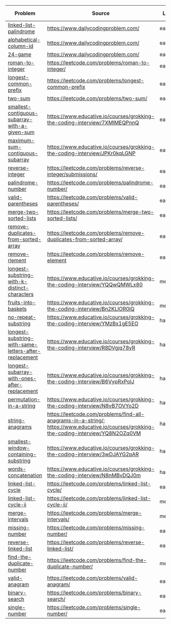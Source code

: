 | Problem                                                    | Source                                                                                                                                   | Level  | Status    | Last viewed |
| ---------------------------------------------------------- | ---------------------------------------------------------------------------------------------------------------------------------------- | ------ | --------- | ----------- |
| [linked-list-palindrome](linked-list-palindrome.md)                                 | https://www.dailycodingproblem.com/                                                                                                      | easy   | attempted      | 1.4.2021    |
| [alphabetical-column-id](alphabetical-column-id.md)                                 | https://www.dailycodingproblem.com/                                                                                                      | easy   | attempted      | 1.4.2021    |
| [24-game](24-game.md)                                                | https://www.dailycodingproblem.com/                                                                                                      | easy   | attempted      | 1.4.2021    |
| [roman-to-integer](roman-to-integer.md)                                       | https://leetcode.com/problems/roman-to-integer/                                                                                          | easy   | done      | 29.5.2021   |
| [longest-common-prefix](longest-common-prefix.md)                                  | https://leetcode.com/problems/longest-common-prefix                                                                                      | easy   | attempted | 6.6.2021    |
| [two-sum](two-sum.md)                                                | https://leetcode.com/problems/two-sum/                                                                                                   | easy   | done      | 29.06.2021  |
| [smallest-contiguous-subarray-with-a-given-sum](smallest-contiguous-subarray-with-a-given-sum.md)          | https://www.educative.io/courses/grokking-the-coding-interview/7XMlMEQPnnQ                                                               | easy   | done      | 16.6.2021   |
| [maximum-sum-contiguous-subarray](maximum-sum-contiguous-subarray.md)                        | https://www.educative.io/courses/grokking-the-coding-interview/JPKr0kqLGNP                                                               | easy   | done      | 16.6.2021   |
| [reverse-integer](reverse-integer.md)                                        | https://leetcode.com/problems/reverse-integer/submissions/                                                                               | easy   | done      | 16.6.2021   |
| [palindrome-number](palindrome-number.md)                                      | https://leetcode.com/problems/palindrome-number/                                                                                         | easy   | done      | 17.6.2021   |
| [valid-parentheses](valid-parentheses.md)                                     | https://leetcode.com/problems/valid-parentheses/                                                                                         | easy   | done      | 18.6.2021   |
| [merge-two-sorted-lists](merge-two-sorted-lists.md)                                 | https://leetcode.com/problems/merge-two-sorted-lists/                                                                                    | easy   | done      | 25.06.2021  |
| [remove-duplicates-from-sorted-array](remove-duplicates-from-sorted-array.md)                    | https://leetcode.com/problems/remove-duplicates-from-sorted-array/                                                                       | easy   | done      | 26.06.2021  |
| [remove-rlement](remove-rlement.md)                                         | https://leetcode.com/problems/remove-element                                                                                             | easy   | done      | 26.06.2021  |
| [longest-substring-with-k-distinct-characters](longest-substring-with-k-distinct-characters.md)           | https://www.educative.io/courses/grokking-the-coding-interview/YQQwQMWLx80                                                               | medium | done      | 27.06.2021  |
| [fruits-into-baskets](fruits-into-baskets.md)                                    | https://www.educative.io/courses/grokking-the-coding-interview/Bn2KLlOR0lQ                                                               | medium | done      | 27.06.2021  |
| [no-repeat-substring](no-repeat-substring.md)                                   | https://www.educative.io/courses/grokking-the-coding-interview/YMzBx1gE5EO                                                               | hard   | done      | 27.06.2021  |
| [longest-substring-with-same-letters-after-replacement](longest-substring-with-same-letters-after-replacement.md) | https://www.educative.io/courses/grokking-the-coding-interview/R8DVgjq78yR                                                               | hard   | done      | 28.06.2021  |
| [longest-subarray-with-ones-after-replacement](longest-subarray-with-ones-after-replacement.md)           | https://www.educative.io/courses/grokking-the-coding-interview/B6VypRxPolJ                                                               | hard   | done      | 28.06.2021  |
| [permutation-in-a-string](permutation-in-a-string.md)                                | https://www.educative.io/courses/grokking-the-coding-interview/N8vB7OVYo2D                                                               | hard   | done      | 28.06.2021  |
| [string-anagrams](string-anagrams.md)                                        | https://leetcode.com/problems/find-all-anagrams-in-a-string/; https://www.educative.io/courses/grokking-the-coding-interview/YQ8N2OZq0VM | hard   | done      | 01.07.2021   |
| [smallest-window-containing-substring](smallest-window-containing-substring.md)                  | https://www.educative.io/courses/grokking-the-coding-interview/3wDJAYG2pAR                                                               | hard   | attempted | 29.06.2021  |
| [words-concatenation](words-concatenation.md)                                    | https://www.educative.io/courses/grokking-the-coding-interview/N8nMBvDQJ0m                                                               | hard   | attempted | 29.06.2021  |
| [linked-list-cycle](linked-list-cycle.md)                  | https://leetcode.com/problems/linked-list-cycle/                                                                                         | easy   | done      | 29.06.2021  |
| [linked-list-cycle-ii](linked-list-cycle-ii.md)            | https://leetcode.com/problems/linked-list-cycle-ii/                                                                                      | medium | done      | 29.06.2021  |
| [merge-intervals](merge-intervals.md)                      | https://leetcode.com/problems/merge-intervals/                                                                                           | medium | done      | 30.06.2021  |
| [missing-number](missing-number.md)                        | https://leetcode.com/problems/missing-number/                                                                                            | easy   | done      | 30.06.2021  |
| [reverse-linked-list](reverse-linked-list.md)              | https://leetcode.com/problems/reverse-linked-list/                                                                                       | easy   | done      | 30.06.2021  |
| [find-the-duplicate-number](find-the-duplicate-number.md)  | https://leetcode.com/problems/find-the-duplicate-number/                                                                                 | medium | done      | 30.06.2021  |
| [valid-anagram](valid-anagram.md)                          | https://leetcode.com/problems/valid-anagram/                                                                                             | easy   | done      | 30.06.2021  |
| [binary-search](binary-search.md)                          | https://leetcode.com/problems/binary-search/                                                                                             | easy   | done      | 30.06.2021  |
| [single-number](single-number.md)                          | https://leetcode.com/problems/single-number/                                                                                             | easy   | done      | 01.07.2021  |
